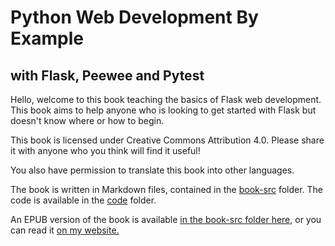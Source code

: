 # Python Web Development By Example
## with Flask, Peewee and Pytest

Hello, welcome to this book teaching the basics of Flask web development. This book aims to help anyone who is looking to get started with Flask but doesn't know where or how to begin.

This book is licensed under Creative Commons Attribution 4.0. Please share it with anyone who you think will find it useful!

You also have permission to translate this book into other languages.

The book is written in Markdown files, contained in the [book-src](book-src) folder. The code is available in the [code](code) folder.

An EPUB version of the book is available [in the book-src folder here,](book-src/fpp.epub) or you can read it [on my website.](https://www.dvlv.co.uk/pages/learn-flask-by-example.html)
